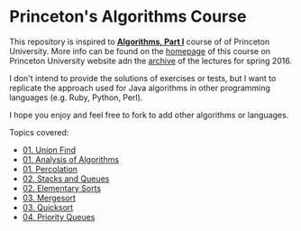 # Princeton's Algorithms Course

This repository is inspired to [**Algorithms, Part I**](https://www.coursera.org/course/algs4partI) course of of Princeton University. More info can be found on the [homepage](http://algs4.cs.princeton.edu/home/) of this course on Princeton University website adn the [archive](http://www.cs.princeton.edu/courses/archive/spring16/cos226/lectures.php) of the lectures for spring 2016.

I don't intend to provide the solutions of exercises or tests, but I want to replicate the approach used for Java algorithms in other programming languages (e.g. Ruby, Python, Perl).

I hope you enjoy and feel free to fork to add other algorithms or languages.

Topics covered:
- [01. Union Find](week_1/union_find/)
- [01. Analysis of Algorithms](week_1/analysis_of_algorithms/)
- [01. Percolation](week_1/percolation/)
- [02. Stacks and Queues](week_2/stack_queues/)
- [02. Elementary Sorts](week_2/elementary_sorts/)
- [03. Mergesort](week_3/mergesort/)
- [03. Quicksort](week_3/quicksort/)
- [04. Priority Queues](week_4/priority_queues/)

